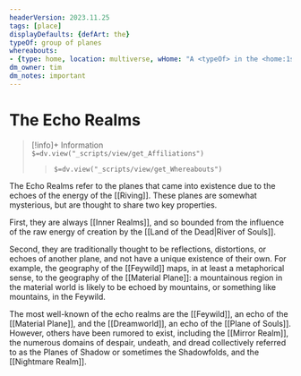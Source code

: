 ```yaml
---
headerVersion: 2023.11.25
tags: [place]
displayDefaults: {defArt: the}
typeOf: group of planes
whereabouts: 
- {type: home, location: multiverse, wHome: "A <typeOf> in the <home:1s>"}
dm_owner: tim
dm_notes: important
---
```

# The Echo Realms
>[!info]+ Information  
> `$=dv.view("_scripts/view/get_Affiliations")`  
>> `$=dv.view("_scripts/view/get_Whereabouts")`

The Echo Realms refer to the planes that came into existence due to the echoes of the energy of the [[Riving]]. These planes are somewhat mysterious, but are thought to share two key properties. 

First, they are always [[Inner Realms]], and so bounded from the influence of the raw energy of creation by the [[Land of the Dead|River of Souls]]. 

Second, they are traditionally thought to be reflections, distortions, or echoes of another plane, and not have a unique existence of their own. For example, the geography of the [[Feywild]] maps, in at least a metaphorical sense, to the geography of the [[Material Plane]]: a mountainous region in the material world is likely to be echoed by mountains, or something like mountains, in the Feywild. 

The most well-known of the echo realms are the [[Feywild]], an echo of the [[Material Plane]], and the [[Dreamworld]], an echo of the [[Plane of Souls]]. However, others have been rumored to exist, including the [[Mirror Realm]], the numerous domains of despair, undeath, and dread collectively referred to as the Planes of Shadow or sometimes the Shadowfolds, and the [[Nightmare Realm]]. 